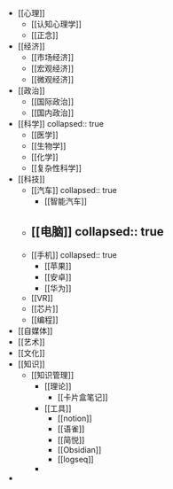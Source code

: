 - [[心理]]
	- [[认知心理学]]
	- [[正念]]
- [[经济]]
	- [[市场经济]]
	- [[宏观经济]]
	- [[微观经济]]
- [[政治]]
	- [[国际政治]]
	- [[国内政治]]
- [[科学]]
  collapsed:: true
	- [[医学]]
	- [[生物学]]
	- [[化学]]
	- [[复杂性科学]]
- [[科技]]
	- [[汽车]]
	  collapsed:: true
		- [[智能汽车]]
	- [[电脑]]
	  collapsed:: true
		-
	- [[手机]]
	  collapsed:: true
		- [[苹果]]
		- [[安卓]]
		- [[华为]]
	- [[VR]]
	- [[芯片]]
	- [[编程]]
- [[自媒体]]
- [[艺术]]
- [[文化]]
- [[知识]]
	- [[知识管理]]
		- [[理论]]
			- [[卡片盒笔记]]
		- [[工具]]
			- [[notion]]
			- [[语雀]]
			- [[简悦]]
			- [[Obsidian]]
			- [[logseq]]
		-
-